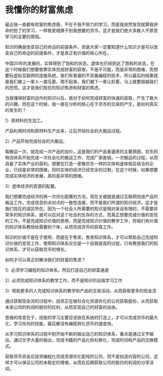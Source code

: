# 我懂你的财富焦虑

最近我一直都有财富的焦虑感，不在于我不努力的学习，而是我突然发现就算我拼命的怒了的学习，一样极爱哦换不到我想要的货币，这才是我们绝大多数人不原意学习的主要的原因。

知识的确是改变自己的命运的前提条件，但是大家一定要知道什么知识才是可以改变自己的命运的前提条件，才是真正有价值的核心所在。

中国20年的发展的，实体得到了饱和的状态，虚体也已经到达了饱和的状态，在这个时候我们想要依靠实体完成财富的获取，不是不可能，而是非常的困难，而想要玩虚拟互联网的连接系统，我们有普遍的不具备编程的技术，所以最后的结果就是我们被上一辈人一直压着，爬不起来，我们被下一辈让赶着，马上就要超越我们的恐慌，这才是我们现在的知识焦虑和财富的焦虑。

当我懂得财富的运作的知识以后，我对于如何完成财富的快速的获取，产生了极大的兴趣，而在这个时候，我一直在分析的核心在于货币的交易的产生，是如何真实的发生的？

1）原材料的生加工。

产品利用时间和原材料生产出来，让后开始社会的大搬运过程。

2）产品开始完成社会的大搬运。

每搬运一次，就完成一次产品的加价，这是我们的产品普遍贵的主要原因，京东的物流体系开始完成一次社会化的搬运工作，完成厂家直销，一次搬运的过程，从而具备了实体产业的获利。想要在打造一家像京东一样的实体和虚体相互结合的企业，已经是非常的困难，同时实体的经济已经完全的过剩，在这个时候，如果想要完成实体经济的发展，真的是非常的困难。

3）虚体经济的资源的配置。

我们想要完成经济的再一次优化配置的方法，现在关键就是通过互联网完成产品的搬运工作，完成信息的点对点的一致性连接，而不是我们所谓的知识经济，这才是我们现在的误区所在。因为一个社会人所需要的知识是相对来说有限的，不需要非常多的知识体系，就可以应对这个社会的生存的方式，而真正想要完成价值的变现的工作，不是完成知识价值的使用，而是完成知识价值的教学工作，将我们有价值的知识体系教授给需要的个体，从而完成货币的获取工作。

知识的价值不是在于使用，而是在于售卖，售卖知识体系，才可以帮助自己完成知识价值的变现工作，使用知识体系仅仅是一个自我提高的过程，只有教授我们的知识体系，才可以获取货币的增长。

如何才可以真正的解决我们的财富的焦虑？

1）必须学习编程的知识体系，然后打造自己的财富通道

2）必须完成知识体系的教学工作，而不是知识的自我学习工作

3）帮助更多的人完成知识体系的教学和产品的交易活动，从而获取更多的现金流

通过获取现金流的过程中，投资正在做社会化资源优化的公司获取股份，从而获取未来公司的利润的股份的红利，从而实现自己的财富的自由。

思维的改变在于，技能的学习主要应该放在系统的打造上，才可以完成货币的最大化，学习任何的技能，最后都没有编程转化货币的速度快。

从学习知识体系的过程中到开始不断的输出自己的知识体系，重点是通过文字输出，通过文字大量的输出，完成书籍的产品化和社群化，完成时间和产品的交换模式。

获取货币资金后投资编程化完成资源优化配戏的公司，而不是创造内容的公司，这样才可以保证公司的未稳定的增值，从而在后期获取公司的股份的利润的分享活动。
